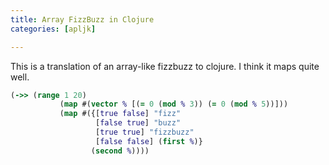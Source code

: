 ```yaml
---
title: Array FizzBuzz in Clojure
categories: [apljk]

---
```


This is a translation of an array-like fizzbuzz to clojure. I think it
maps quite well.


```clojure
(->> (range 1 20)
           (map #(vector % [(= 0 (mod % 3)) (= 0 (mod % 5))]))
           (map #({[true false] "fizz"
                   [false true] "buzz"
                   [true true] "fizzbuzz"
                   [false false] (first %)}
                  (second %))))
```

